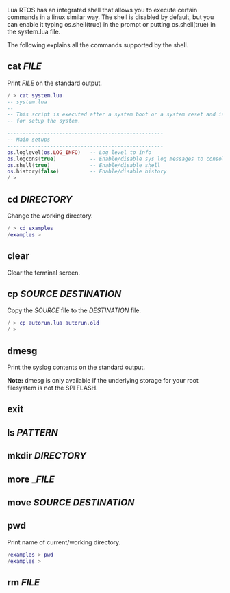 Lua RTOS has an integrated shell that allows you to execute certain commands in a linux similar way. The shell is disabled by default, but you can enable it typing os.shell(true) in the prompt or putting os.shell(true) in the system.lua file.

The following explains all the commands supported by the shell.

## cat _FILE_

Print _FILE_ on the standard output.

```lua
/ > cat system.lua
-- system.lua
--
-- This script is executed after a system boot or a system reset and is intended
-- for setup the system.

---------------------------------------------------
-- Main setups
---------------------------------------------------
os.loglevel(os.LOG_INFO)   -- Log level to info
os.logcons(true)           -- Enable/disable sys log messages to console
os.shell(true)             -- Enable/disable shell
os.history(false)          -- Enable/disable history
/ > 
```

## cd _DIRECTORY_

Change the working directory.

```lua
/ > cd examples
/examples > 
````

## clear

Clear the terminal screen.

## cp _SOURCE_ _DESTINATION_

Copy the _SOURCE_ file to the _DESTINATION_ file.

```lua
/ > cp autorun.lua autorun.old
/ > 
```

## dmesg

Print the syslog contents on the standard output.

**Note:** dmesg is only available if the underlying storage for your root filesystem is not the SPI FLASH.

## exit

## ls _PATTERN_

## mkdir _DIRECTORY_

## more __FILE_

## move _SOURCE_ _DESTINATION_

## pwd

Print name of current/working directory.

```lua
/examples > pwd
/examples > 
```

## rm _FILE_